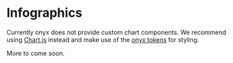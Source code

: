 # Infographics

Currently onyx does not provide custom chart components. We recommend using [Chart.js](https://www.chartjs.org) instead and make use of the [onyx tokens](/tokens/colors) for styling.

More to come soon.

